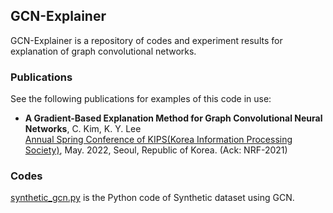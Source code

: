 ## GCN-Explainer
GCN-Explainer is a repository of codes and experiment results for explanation of graph convolutional networks.

### Publications
See the following publications for examples of this code in use:
 * **A Gradient-Based Explanation Method for Graph Convolutional Neural Networks**, C. Kim, K. Y. Lee  
[Annual Spring Conference of KIPS(Korea Information Processing Society)](https://www.manuscriptlink.com/society/kips/conference/ask2022), May. 2022, Seoul, Republic of Korea. (Ack: NRF-2021)

### Codes
[synthetic_gcn.py](synthetic_gcn.py) is the Python code of Synthetic dataset using GCN.  
